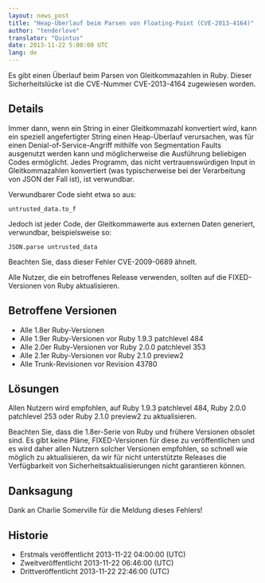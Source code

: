 ```yaml
---
layout: news_post
title: "Heap-Überlauf beim Parsen von Floating-Point (CVE-2013-4164)"
author: "tenderlove"
translator: "Quintus"
date: 2013-11-22 5:00:00 UTC
lang: de
---
```


Es gibt einen Überlauf beim Parsen von Gleitkommazahlen in
Ruby. Dieser Sicherheitslücke ist die CVE-Nummer CVE-2013-4164
zugewiesen worden.

## Details

Immer dann, wenn ein String in einer Gleitkommazahl konvertiert wird,
kann ein speziell angefertigter String einen Heap-Überlauf
verursachen, was für einen Denial-of-Service-Angriff mithilfe von
Segmentation Faults ausgenutzt werden kann und möglicherweise die
Ausführung beliebigen Codes ermöglicht. Jedes Programm, das
nicht vertrauenswürdigen Input in Gleitkommazahlen konvertiert (was
typischerweise bei der Verarbeitung von JSON der Fall ist), ist
verwundbar.

Verwundbarer Code sieht etwa so aus:

    untrusted_data.to_f

Jedoch ist jeder Code, der Gleitkommawerte aus externen Daten
generiert, verwundbar, beispielsweise so:

    JSON.parse untrusted_data

Beachten Sie, dass dieser Fehler CVE-2009-0689 ähnelt.

Alle Nutzer, die ein betroffenes Release verwenden, sollten auf die
FIXED-Versionen von Ruby aktualisieren.

## Betroffene Versionen

* Alle 1.8er Ruby-Versionen
* Alle 1.9er Ruby-Versionen vor Ruby 1.9.3 patchlevel 484
* Alle 2.0er Ruby-Versionen vor Ruby 2.0.0 patchlevel 353
* Alle 2.1er Ruby-Versionen vor Ruby 2.1.0 preview2
* Alle Trunk-Revisionen vor Revision 43780

## Lösungen

Allen Nutzern wird empfohlen, auf Ruby 1.9.3 patchlevel 484, Ruby
2.0.0 patchlevel 253 oder Ruby 2.1.0 preview2 zu aktualisieren.

Beachten Sie, dass die 1.8er-Serie von Ruby und frühere Versionen
obsolet sind. Es gibt keine Pläne, FIXED-Versionen für diese zu
veröffentlichen und es wird daher allen Nutzern solcher Versionen
empfohlen, so schnell wie möglich zu aktualisieren, da wir für nicht
unterstützte Releases die Verfügbarkeit von
Sicherheitsaktualisierungen nicht garantieren können.

## Danksagung

Dank an Charlie Somerville für die Meldung dieses Fehlers!

## Historie

* Erstmals veröffentlicht 2013-11-22 04:00:00 (UTC)
* Zweitveröffentlicht 2013-11-22 06:46:00 (UTC)
* Drittveröffentlicht 2013-11-22 22:46:00 (UTC)
